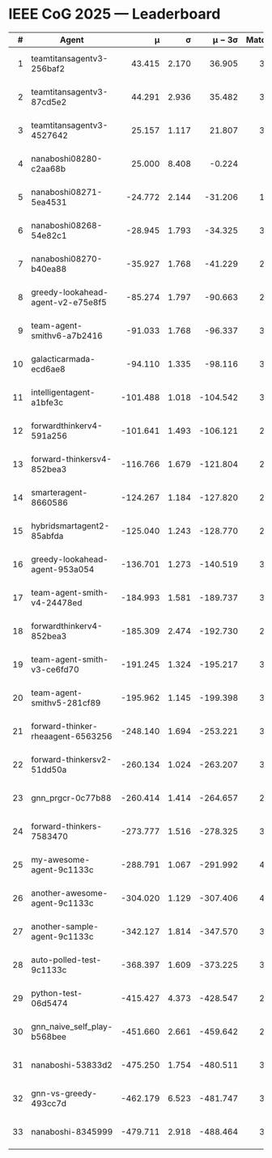 # IEEE CoG 2025 — Leaderboard

| # | Agent | μ | σ | μ − 3σ | Matches | Updated |
|---:|---|---:|---:|---:|---:|---|
| 1 | teamtitansagentv3-256baf2 | 43.415 | 2.170 | 36.905 | 3636 | 2025-08-28 02:07 |
| 2 | teamtitansagentv3-87cd5e2 | 44.291 | 2.936 | 35.482 | 3500 | 2025-08-28 02:07 |
| 3 | teamtitansagentv3-4527642 | 25.157 | 1.117 | 21.807 | 3576 | 2025-08-28 02:07 |
| 4 | nanaboshi08280-c2aa68b | 25.000 | 8.408 | -0.224 | 180 | 2025-08-28 02:07 |
| 5 | nanaboshi08271-5ea4531 | -24.772 | 2.144 | -31.206 | 1880 | 2025-08-28 02:07 |
| 6 | nanaboshi08268-54e82c1 | -28.945 | 1.793 | -34.325 | 3178 | 2025-08-28 02:07 |
| 7 | nanaboshi08270-b40ea88 | -35.927 | 1.768 | -41.229 | 2358 | 2025-08-28 02:07 |
| 8 | greedy-lookahead-agent-v2-e75e8f5 | -85.274 | 1.797 | -90.663 | 2766 | 2025-08-28 02:07 |
| 9 | team-agent-smithv6-a7b2416 | -91.033 | 1.768 | -96.337 | 3740 | 2025-08-28 02:07 |
| 10 | galacticarmada-ecd6ae8 | -94.110 | 1.335 | -98.116 | 3120 | 2025-08-28 02:07 |
| 11 | intelligentagent-a1bfe3c | -101.488 | 1.018 | -104.542 | 3203 | 2025-08-28 02:07 |
| 12 | forwardthinkerv4-591a256 | -101.641 | 1.493 | -106.121 | 2925 | 2025-08-28 02:07 |
| 13 | forward-thinkersv4-852bea3 | -116.766 | 1.679 | -121.804 | 2910 | 2025-08-28 02:07 |
| 14 | smarteragent-8660586 | -124.267 | 1.184 | -127.820 | 2918 | 2025-08-28 02:07 |
| 15 | hybridsmartagent2-85abfda | -125.040 | 1.243 | -128.770 | 2949 | 2025-08-28 02:07 |
| 16 | greedy-lookahead-agent-953a054 | -136.701 | 1.273 | -140.519 | 3346 | 2025-08-28 02:07 |
| 17 | team-agent-smith-v4-24478ed | -184.993 | 1.581 | -189.737 | 3434 | 2025-08-28 02:07 |
| 18 | forwardthinkerv4-852bea3 | -185.309 | 2.474 | -192.730 | 2565 | 2025-08-28 02:07 |
| 19 | team-agent-smith-v3-ce6fd70 | -191.245 | 1.324 | -195.217 | 3714 | 2025-08-28 02:07 |
| 20 | team-agent-smithv5-281cf89 | -195.962 | 1.145 | -199.398 | 3660 | 2025-08-28 02:07 |
| 21 | forward-thinker-rheaagent-6563256 | -248.140 | 1.694 | -253.221 | 3702 | 2025-08-28 02:07 |
| 22 | forward-thinkersv2-51dd50a | -260.134 | 1.024 | -263.207 | 3842 | 2025-08-28 02:07 |
| 23 | gnn_prgcr-0c77b88 | -260.414 | 1.414 | -264.657 | 2960 | 2025-08-28 02:07 |
| 24 | forward-thinkers-7583470 | -273.777 | 1.516 | -278.325 | 3460 | 2025-08-28 02:07 |
| 25 | my-awesome-agent-9c1133c | -288.791 | 1.067 | -291.992 | 4440 | 2025-08-28 02:07 |
| 26 | another-awesome-agent-9c1133c | -304.020 | 1.129 | -307.406 | 4020 | 2025-08-28 02:07 |
| 27 | another-sample-agent-9c1133c | -342.127 | 1.814 | -347.570 | 3660 | 2025-08-28 02:07 |
| 28 | auto-polled-test-9c1133c | -368.397 | 1.609 | -373.225 | 3160 | 2025-08-28 02:07 |
| 29 | python-test-06d5474 | -415.427 | 4.373 | -428.547 | 2930 | 2025-08-28 02:07 |
| 30 | gnn_naive_self_play-b568bee | -451.660 | 2.661 | -459.642 | 2620 | 2025-08-28 02:07 |
| 31 | nanaboshi-53833d2 | -475.250 | 1.754 | -480.511 | 3120 | 2025-08-28 02:07 |
| 32 | gnn-vs-greedy-493cc7d | -462.179 | 6.523 | -481.747 | 3240 | 2025-08-28 02:07 |
| 33 | nanaboshi-8345999 | -479.711 | 2.918 | -488.464 | 3290 | 2025-08-28 02:07 |
